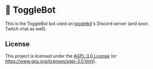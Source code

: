 # 🤖 ToggleBot

This is the ToggleBot bot used on [togglebit](https://github.com/togglebyte)'s Discord server (and
soon Twitch chat as well).

## License

This project is licensed under the [AGPL-3.0 License](LICENSE) (or
<https://www.gnu.org/licenses/agpl-3.0.html>).
